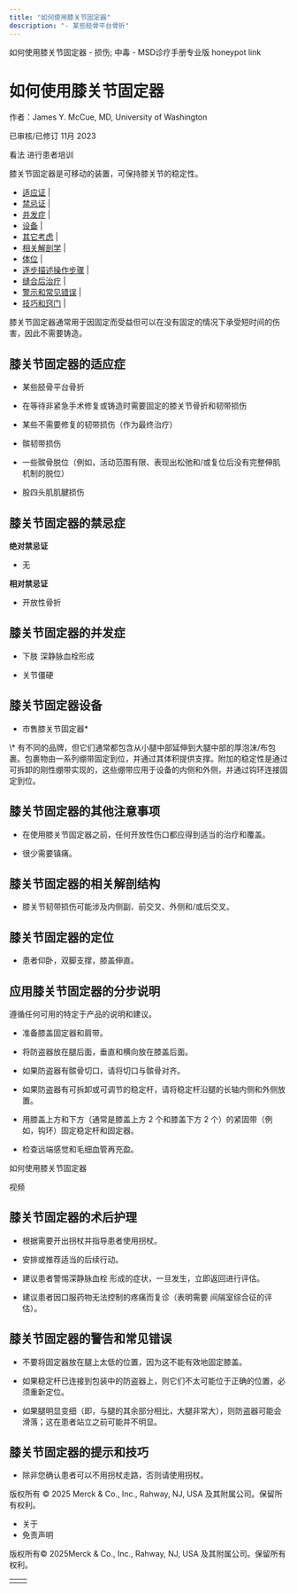 ```yaml
---
title: "如何使用膝关节固定器"
description: "- 某些胫骨平台骨折"
---
```


﻿如何使用膝关节固定器 \- 损伤; 中毒 \- MSD诊疗手册专业版 honeypot link

# 如何使用膝关节固定器

作者：James Y. McCue, MD, University of Washington

已审核/已修订 11月 2023

看法 进行患者培训

膝关节固定器是可移动的装置，可保持膝关节的稳定性。

- [适应证](#适应证_v53029741_zh) \|
- [禁忌证](#禁忌证_v53029756_zh) \|
- [并发症](#并发症_v53029766_zh) \|
- [设备](#设备_v53029774_zh) \|
- [其它考虑](#其它考虑_v53029780_zh) \|
- [相关解剖学](#相关解剖学_v53029787_zh) \|
- [体位](#体位_v53029792_zh) \|
- [逐步描述操作步骤](#逐步描述操作步骤_v53029797_zh) \|
- [缝合后治疗](#缝合后治疗_v53029814_zh) \|
- [警示和常见错误](#警示和常见错误_v53029826_zh) \|
- [技巧和窍门](#技巧和窍门_v53029835_zh) \|

膝关节固定器通常用于因固定而受益但可以在没有固定的情况下承受短时间的伤害，因此不需要铸造。

## 膝关节固定器的适应症

- 某些胫骨平台骨折

- 在等待非紧急手术修复或铸造时需要固定的膝关节骨折和韧带损伤

- 某些不需要修复的韧带损伤（作为最终治疗）

- 髌韧带损伤

- 一些髌骨脱位（例如，活动范围有限、表现出松弛和/或复位后没有完整伸肌机制的脱位）

- 股四头肌肌腱损伤


## 膝关节固定器的禁忌症

**绝对禁忌证**

- 无


**相对禁忌证**

- 开放性骨折


## 膝关节固定器的并发症

- 下肢 深静脉血栓形成

- 关节僵硬


## 膝关节固定器设备

- 市售膝关节固定器\*


\\* 有不同的品牌，但它们通常都包含从小腿中部延伸到大腿中部的厚泡沫/布包裹。包裹物由一系列绷带固定到位，并通过其体积提供支撑。附加的稳定性是通过可拆卸的刚性绷带实现的，这些绷带应用于设备的内侧和外侧，并通过钩环连接固定到位。

## 膝关节固定器的其他注意事项

- 在使用膝关节固定器之前，任何开放性伤口都应得到适当的治疗和覆盖。

- 很少需要镇痛。


## 膝关节固定器的相关解剖结构

- 膝关节韧带损伤可能涉及内侧副、前交叉、外侧和/或后交叉。


## 膝关节固定器的定位

- 患者仰卧，双脚支撑，膝盖伸直。


## 应用膝关节固定器的分步说明

遵循任何可用的特定于产品的说明和建议。

- 准备膝盖固定器和肩带。

- 将防盗器放在腿后面，垂直和横向放在膝盖后面。

- 如果防盗器有髌骨切口，请将切口与髌骨对齐。

- 如果防盗器有可拆卸或可调节的稳定杆，请将稳定杆沿腿的长轴内侧和外侧放置。

- 用膝盖上方和下方（通常是膝盖上方 2 个和膝盖下方 2 个）的紧固带（例如，钩环）固定稳定杆和固定器。

- 检查远端感觉和毛细血管再充盈。


如何使用膝关节固定器



视频

## 膝关节固定器的术后护理

- 根据需要开出拐杖并指导患者使用拐杖。

- 安排或推荐适当的后续行动。

- 建议患者警惕深静脉血栓 形成的症状，一旦发生，立即返回进行评估。

- 建议患者因口服药物无法控制的疼痛而复诊（表明需要 间隔室综合征的评估）。


## 膝关节固定器的警告和常见错误

- 不要将固定器放在腿上太低的位置，因为这不能有效地固定膝盖。

- 如果稳定杆已连接到包装中的防盗器上，则它们不太可能位于正确的位置，必须重新定位。

- 如果腿明显变细（即，与腿的其余部分相比，大腿非常大），则防盗器可能会滑落；这在患者站立之前可能并不明显。


## 膝关节固定器的提示和技巧

- 除非您确认患者可以不用拐杖走路，否则请使用拐杖。




版权所有 © 2025
Merck & Co., Inc., Rahway, NJ, USA 及其附属公司。保留所有权利。

- 关于
- 免责声明

版权所有© 2025Merck & Co., Inc., Rahway, NJ, USA 及其附属公司。保留所有权利。

|     |     |
| --- | --- |
|  |  |